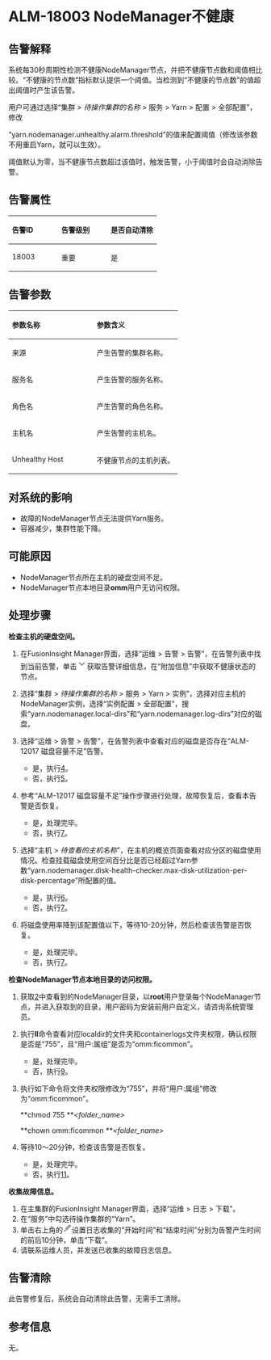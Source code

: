 # ALM-18003 NodeManager不健康<a name="ALM-18003"></a>

## 告警解释<a name="section8166535"></a>

系统每30秒周期性检测不健康NodeManager节点，并把不健康节点数和阈值相比较。“不健康的节点数”指标默认提供一个阈值。当检测到“不健康的节点数”的值超出阈值时产生该告警。

用户可通过选择“集群 \>  _待操作集群的名称_  \> 服务 \> Yarn \> 配置 \> 全部配置”，修改

“yarn.nodemanager.unhealthy.alarm.threshold”的值来配置阈值（修改该参数不用重启Yarn，就可以生效）。

阈值默认为零，当不健康节点数超过该值时，触发告警，小于阈值时会自动消除告警。

## 告警属性<a name="section6389956"></a>

<a name="table52669532"></a>
<table><thead align="left"><tr id="row44285256"><th class="cellrowborder" valign="top" width="33.33333333333333%" id="mcps1.1.4.1.1"><p id="p30335989"><a name="p30335989"></a><a name="p30335989"></a>告警ID</p>
</th>
<th class="cellrowborder" valign="top" width="33.33333333333333%" id="mcps1.1.4.1.2"><p id="p41296063"><a name="p41296063"></a><a name="p41296063"></a>告警级别</p>
</th>
<th class="cellrowborder" valign="top" width="33.33333333333333%" id="mcps1.1.4.1.3"><p id="p56646797"><a name="p56646797"></a><a name="p56646797"></a>是否自动清除</p>
</th>
</tr>
</thead>
<tbody><tr id="row24987848"><td class="cellrowborder" valign="top" width="33.33333333333333%" headers="mcps1.1.4.1.1 "><p id="p10749783"><a name="p10749783"></a><a name="p10749783"></a>18003</p>
</td>
<td class="cellrowborder" valign="top" width="33.33333333333333%" headers="mcps1.1.4.1.2 "><p id="p65426083"><a name="p65426083"></a><a name="p65426083"></a>重要</p>
</td>
<td class="cellrowborder" valign="top" width="33.33333333333333%" headers="mcps1.1.4.1.3 "><p id="p65021331"><a name="p65021331"></a><a name="p65021331"></a>是</p>
</td>
</tr>
</tbody>
</table>

## 告警参数<a name="section57509608"></a>

<a name="table32236431"></a>
<table><thead align="left"><tr id="row53243715"><th class="cellrowborder" valign="top" width="50%" id="mcps1.1.3.1.1"><p id="p17773671"><a name="p17773671"></a><a name="p17773671"></a>参数名称</p>
</th>
<th class="cellrowborder" valign="top" width="50%" id="mcps1.1.3.1.2"><p id="p30381210"><a name="p30381210"></a><a name="p30381210"></a>参数含义</p>
</th>
</tr>
</thead>
<tbody><tr id="row08392520202"><td class="cellrowborder" valign="top" width="50%" headers="mcps1.1.3.1.1 "><p id="p13858113752316"><a name="p13858113752316"></a><a name="p13858113752316"></a>来源</p>
</td>
<td class="cellrowborder" valign="top" width="50%" headers="mcps1.1.3.1.2 "><p id="p187931338134115"><a name="p187931338134115"></a><a name="p187931338134115"></a>产生告警的集群名称。</p>
</td>
</tr>
<tr id="row44958983"><td class="cellrowborder" valign="top" width="50%" headers="mcps1.1.3.1.1 "><p id="p39123317"><a name="p39123317"></a><a name="p39123317"></a>服务名</p>
</td>
<td class="cellrowborder" valign="top" width="50%" headers="mcps1.1.3.1.2 "><p id="p32432553"><a name="p32432553"></a><a name="p32432553"></a>产生告警的服务名称。</p>
</td>
</tr>
<tr id="row23457527"><td class="cellrowborder" valign="top" width="50%" headers="mcps1.1.3.1.1 "><p id="p37226997"><a name="p37226997"></a><a name="p37226997"></a>角色名</p>
</td>
<td class="cellrowborder" valign="top" width="50%" headers="mcps1.1.3.1.2 "><p id="p24209917"><a name="p24209917"></a><a name="p24209917"></a>产生告警的角色名称。</p>
</td>
</tr>
<tr id="row16562668"><td class="cellrowborder" valign="top" width="50%" headers="mcps1.1.3.1.1 "><p id="p66118565"><a name="p66118565"></a><a name="p66118565"></a>主机名</p>
</td>
<td class="cellrowborder" valign="top" width="50%" headers="mcps1.1.3.1.2 "><p id="p18419788"><a name="p18419788"></a><a name="p18419788"></a>产生告警的主机名。</p>
</td>
</tr>
<tr id="row31560365"><td class="cellrowborder" valign="top" width="50%" headers="mcps1.1.3.1.1 "><p id="p6252801"><a name="p6252801"></a><a name="p6252801"></a>Unhealthy Host</p>
</td>
<td class="cellrowborder" valign="top" width="50%" headers="mcps1.1.3.1.2 "><p id="p36714873"><a name="p36714873"></a><a name="p36714873"></a>不健康节点的主机列表。</p>
</td>
</tr>
</tbody>
</table>

## 对系统的影响<a name="section47824428"></a>

-   故障的NodeManager节点无法提供Yarn服务。
-   容器减少，集群性能下降。

## 可能原因<a name="section27766673"></a>

-   NodeManager节点所在主机的硬盘空间不足。
-   NodeManager节点本地目录**omm**用户无访问权限。

## 处理步骤<a name="section48573473"></a>

**检查主机的硬盘空间。**

1.  在FusionInsight Manager界面，选择“运维 \> 告警 \> 告警”，在告警列表中找到当前告警，单击![](figures/zh-cn_image_0263895536.png)获取告警详细信息，在“附加信息”中获取不健康状态的节点。
2.  <a name="li436626208439"></a>选择“集群 \>  _待操作集群的名称_  \> 服务 \> Yarn \> 实例”，选择对应主机的NodeManager实例，选择“实例配置 \> 全部配置”，搜索“yarn.nodemanager.local-dirs”和“yarn.nodemanager.log-dirs”对应的磁盘。
3.  选择“运维 \> 告警 \> 告警”，在告警列表中查看对应的磁盘是否存在“ALM-12017 磁盘容量不足”告警。
    -   是，执行[4](#li534257698439)。
    -   否，执行[5](#li247542268439)。

4.  <a name="li534257698439"></a>参考“ALM-12017 磁盘容量不足”操作步骤进行处理，故障恢复后，查看本告警是否恢复。
    -   是，处理完毕。
    -   否，执行[7](#li584281488439)。

5.  <a name="li247542268439"></a>选择“主机  \>  _待查看的主机名称_”，在主机的概览页面查看对应分区的磁盘使用情况。检查挂载磁盘使用空间百分比是否已经超过Yarn参数“yarn.nodemanager.disk-health-checker.max-disk-utilization-per-disk-percentage”所配置的值。
    -   是，执行[6](#li602848088439)。
    -   否，执行[7](#li584281488439)。

6.  <a name="li602848088439"></a>将磁盘使用率降到该配置值以下，等待10-20分钟，然后检查该告警是否恢复。
    -   是，处理完毕。
    -   否，执行[7](#li584281488439)。


**检查NodeManager节点本地目录的访问权限。**

1.  <a name="li584281488439"></a>获取[2](#li436626208439)中查看到的NodeManager目录，以**root**用户登录每个NodeManager节点，并进入获取到的目录，用户密码为安装前用户自定义，请咨询系统管理员。
2.  执行**ll**命令查看对应localdir的文件夹和containerlogs文件夹权限，确认权限是否是“755”，且“用户:属组”是否为“omm:ficommon”。
    -   是，处理完毕。
    -   否，执行[9](#li426458378439)。

3.  <a name="li426458378439"></a>执行如下命令将文件夹权限修改为“755”，并将“用户:属组”修改为“omm:ficommon”。

    **chmod 755 **_<folder\_name\>_

    **chown omm:ficommon **_<folder\_name\>_

4.  等待10～20分钟，检查该告警是否恢复。
    -   是，处理完毕。
    -   否，执行[11](#li175356658439)。


**收集故障信息。**

1.  <a name="li175356658439"></a>在主集群的FusionInsight Manager界面，选择“运维 \> 日志 \> 下载”。
2.  在“服务”中勾选待操作集群的“Yarn”。
3.  单击右上角的![](figures/zh-cn_image_0263895445.png)设置日志收集的“开始时间”和“结束时间”分别为告警产生时间的前后10分钟，单击“下载”。
4.  请联系运维人员，并发送已收集的故障日志信息。

## 告警清除<a name="section169311343318"></a>

此告警修复后，系统会自动清除此告警，无需手工清除。

## 参考信息<a name="section34508075"></a>

无。

